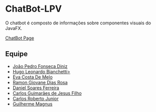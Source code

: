 # ChatBot-LPV
O chatbot é composto de informações sobre componentes visuais do JavaFX.

<a href="https://evacosta.github.io/ChatBot-LPV/">ChatBot Page</a>


## Equipe  
 
 <ul>
  
  <li><a href=https://github.com/JoaoPedro150>João Pedro Fonseca Diniz</a></li>  
  <li><a href=https://github.com/hugo-bianchetti>Hugo Leonardo Bianchetti></a></li>  
  <li><a href=https://github.com/EvaCosta>Eva Costa De Melo</a></li>
  <li><a href=https://github.com/RamonGiovane>Ramon Giovane Dias Rosa</a></li>  
  <li><a href=https://github.com/danielsf2>Daniel Soares Ferreira</a></li>
  <li><a href=https://github.com/carlosguimaraes10>Carlos Guimarães de Jesus Filho</a></li>
  <li><a href=https://github.com/carlosrjr>Carlos Roberto Junior</a></li>
  <li><a href=https://github.com/guimagnus>Guilherme Magnus</a></li>

</ul>
